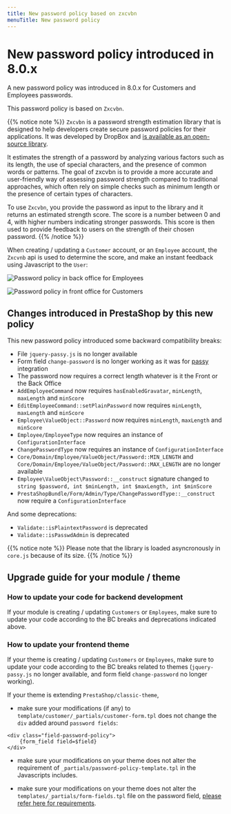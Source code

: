```yaml
---
title: New password policy based on zxcvbn
menuTitle: New password policy
---
```


# New password policy introduced in 8.0.x

A new password policy was introduced in 8.0.x for Customers and Employees passwords.

This password policy is based on `Zxcvbn`.

{{% notice note %}}
`Zxcvbn` is a password strength estimation library that is designed to help developers create secure password policies for their applications. It was developed by DropBox and [is available as an open-source library](https://github.com/dropbox/zxcvbn). 

It estimates the strength of a password by analyzing various factors such as its length, the use of special characters, and the presence of common words or patterns. The goal of zxcvbn is to provide a more accurate and user-friendly way of assessing password strength compared to traditional approaches, which often rely on simple checks such as minimum length or the presence of certain types of characters.

To use `Zxcvbn`, you provide the password as input to the library and it returns an estimated strength score. The score is a number between 0 and 4, with higher numbers indicating stronger passwords. This score is then used to provide feedback to users on the strength of their chosen password.
{{% /notice %}}

When creating / updating a `Customer` account, or an `Employee` account, the `Zxcvnb` api is used to determine the score, and make an instant feedback using Javascript to the `User`:

![Password policy in back office for Employees](../img/password-policy-bo.png)

![Password policy in front office for Customers](../img/password-policy-fo.png)

## Changes introduced in PrestaShop by this new policy

This new password policy introduced some backward compatibility breaks:

* File `jquery-passy.js` is no longer available
* Form field `change-password` is no longer working as it was for [passy](https://timseverien.github.io/passy/) integration
* The password now requires a correct length whatever is it the Front or the Back Office
* `AddEmployeeCommand` now requires `hasEnabledGravatar`, `minLength`, `maxLength` and `minScore`
* `EditEmployeeCommand::setPlainPassword` now requires `minLength`, `maxLength` and `minScore`
* `Employee\ValueObject::Password` now requires `minLength`, `maxLength` and `minScore`
* `Employee/EmployeeType` now requires an instance of `ConfigurationInterface`
* `ChangePasswordType`  now requires an instance of `ConfigurationInterface`
* `Core/Domain/Employee/ValueObject/Password::MIN_LENGTH` and `Core/Domain/Employee/ValueObject/Password::MAX_LENGTH` are no longer available
* `Employee\ValueObject\Password::__construct` signature changed to `string $password, int $minLength, int $maxLength, int $minScore`
* `PrestaShopBundle/Form/Admin/Type/ChangePasswordType::__construct` now require a `ConfigurationInterface`

And some deprecations: 

* `Validate::isPlaintextPassword` is deprecated
* `Validate::isPasswdAdmin` is deprecated

{{% notice note %}}
Please note that the library is loaded asyncronously in `core.js` because of its size. 
{{% /notice %}}

## Upgrade guide for your module / theme

### How to update your code for backend development

If your module is creating / updating `Customers` or `Employees`, make sure to update your code according to the BC breaks and deprecations indicated above.

### How to update your frontend theme

If your theme is creating / updating `Customers` or `Employees`, make sure to update your code according to the BC breaks related to themes (`jquery-passy.js` no longer available, and form field `change-password` no longer working). 

If your theme is extending `PrestaShop/classic-theme`, 

- make sure your modifications (if any) to `template/customer/_partials/customer-form.tpl` does not change the `div` added around `password fields`:

```
<div class="field-password-policy">
    {form_field field=$field}
</div>
```

- make sure your modifications on your theme does not alter the requirement of `_partials/password-policy-template.tpl` in the Javascripts includes. 

- make sure your modifications on your theme does not alter the `templates/_partials/form-fields.tpl` file on the password field, [please refer here for requirements](https://github.com/PrestaShop/classic-theme/pull/21/files#diff-2b3eb6586609ac820d08cd566e45c06c2dd477060b2ffadeda1fb1d2941d69b7).